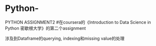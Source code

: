 # Python-
PYTHON ASSIGNMENT2
#在coursera的《Introduction to Data Science in Python 密歇根大学》的第二个assignment   

涉及到Dataframe的querying, indexing和missing value的处理
